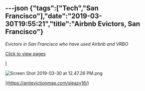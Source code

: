 ---json
{"tags":["Tech","San Francisco"],"date":"2019-03-30T19:55:21","title":"Airbnb Evictors, San Francisco"}
---

_Evictors in San Francisco who have used Airbnb and VRBO_

[Click to view pages](https://antievictionmap.com/sleazy16/)

[

![Screen Shot 2019-03-30 at 12.47.26 PM.png](/assets/uploads/Screen+Shot+2019-03-30+at+12.47.26+PM.png)

](https://antievictionmap.com/sleazy16/)
